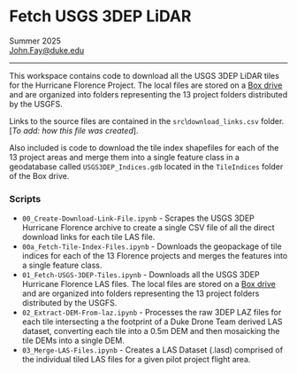 # Fetch USGS 3DEP LiDAR 

Summer 2025<br>
John.Fay@duke.edu

---

This workspace contains code to download all the USGS 3DEP LiDAR tiles for the Hurricane Florence Project. The local files are stored on a [Box drive](https://duke.box.com/s/r336r6eu1optwa342xtmplpym1roj69z) and are organized into folders representing the 13 project folders distributed by the USGFS. 

Links to the source files are contained in the `src`\\`download_links.csv` folder. [*To add: how this file was created*].

Also included is code to download the tile index shapefiles for each of the 13 project areas and merge them into a single feature class in a geodatabase called `USGS3DEP_Indices.gdb` located in the `TileIndices` folder of the Box drive. 

### Scripts

* `00_Create-Download-Link-File.ipynb` - Scrapes the USGS 3DEP Hurricane Florence archive to create a single CSV file of all the direct download links for each tile LAS file.
* `00a_Fetch-Tile-Index-Files.ipynb` - Downloads the geopackage of tile indices for each of the 13 Florence projects and merges the features into a single feature class. 
* `01_Fetch-USGS-3DEP-Tiles.ipynb` - Downloads all the USGS 3DEP Hurricane Florence LAS files. The local files are stored on a [Box drive](https://duke.box.com/s/r336r6eu1optwa342xtmplpym1roj69z) and are organized into folders representing the 13 project folders distributed by the USGFS. 
* `02_Extract-DEM-From-laz.ipynb` - Processes the raw 3DEP LAZ files for each tile intersecting a the footprint of a Duke Drone Team derived LAS dataset, converting each tile into a 0.5m DEM and then mosaicking the tile DEMs into a single DEM.
* `03_Merge-LAS-Files.ipynb` - Creates a LAS Dataset (.lasd) comprised of the individual tiled LAS files for a given pilot project flight area. 

